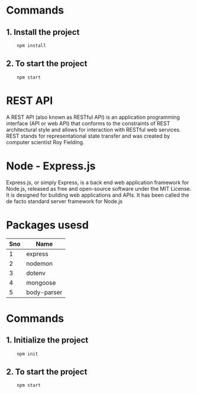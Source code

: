 # Commands

## 1. Install the project

```
    npm install
```

## 2. To start the project

```
    npm start
```

# REST API

A REST API (also known as RESTful API) is an application programming interface (API or web API) that conforms to the constraints of REST architectural style and allows for interaction with RESTful web services. REST stands for representational state transfer and was created by computer scientist Roy Fielding.

# Node - Express.js

Express.js, or simply Express, is a back end web application framework for Node.js, released as free and open-source software under the MIT License. It is designed for building web applications and APIs. It has been called the de facto standard server framework for Node.js

# Packages usesd

| Sno | Name        |
| --- | ----------- |
| 1   | express     |
| 2   | nodemon     |
| 3   | dotenv      |
| 4   | mongoose    |
| 5   | body-parser |

# Commands

## 1. Initialize the project

```
    npm init
```

## 2. To start the project

```
    npm start
```

